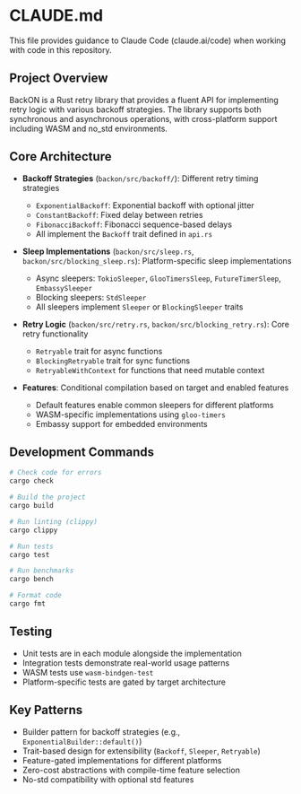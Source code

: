 # CLAUDE.md

This file provides guidance to Claude Code (claude.ai/code) when working with code in this repository.

## Project Overview

BackON is a Rust retry library that provides a fluent API for implementing retry logic with various backoff strategies. The library supports both synchronous and asynchronous operations, with cross-platform support including WASM and no_std environments.

## Core Architecture

- **Backoff Strategies** (`backon/src/backoff/`): Different retry timing strategies
  - `ExponentialBackoff`: Exponential backoff with optional jitter
  - `ConstantBackoff`: Fixed delay between retries
  - `FibonacciBackoff`: Fibonacci sequence-based delays
  - All implement the `Backoff` trait defined in `api.rs`

- **Sleep Implementations** (`backon/src/sleep.rs`, `backon/src/blocking_sleep.rs`): Platform-specific sleep implementations
  - Async sleepers: `TokioSleeper`, `GlooTimersSleep`, `FutureTimerSleep`, `EmbassySleeper`
  - Blocking sleepers: `StdSleeper`
  - All sleepers implement `Sleeper` or `BlockingSleeper` traits

- **Retry Logic** (`backon/src/retry.rs`, `backon/src/blocking_retry.rs`): Core retry functionality
  - `Retryable` trait for async functions
  - `BlockingRetryable` trait for sync functions
  - `RetryableWithContext` for functions that need mutable context

- **Features**: Conditional compilation based on target and enabled features
  - Default features enable common sleepers for different platforms
  - WASM-specific implementations using `gloo-timers`
  - Embassy support for embedded environments

## Development Commands

```bash
# Check code for errors
cargo check

# Build the project
cargo build

# Run linting (clippy)
cargo clippy

# Run tests
cargo test

# Run benchmarks
cargo bench

# Format code
cargo fmt
```

## Testing

- Unit tests are in each module alongside the implementation
- Integration tests demonstrate real-world usage patterns
- WASM tests use `wasm-bindgen-test`
- Platform-specific tests are gated by target architecture

## Key Patterns

- Builder pattern for backoff strategies (e.g., `ExponentialBuilder::default()`)
- Trait-based design for extensibility (`Backoff`, `Sleeper`, `Retryable`)
- Feature-gated implementations for different platforms
- Zero-cost abstractions with compile-time feature selection
- No-std compatibility with optional std features